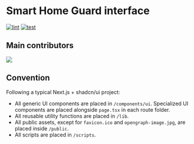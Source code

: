 # Smart Home Guard interface
[![lint](https://github.com/Smart-Home-Guard/tempusalert-fe/actions/workflows/lint.yml/badge.svg)](https://github.com/Smart-Home-Guard/tempusalert-fe/actions/workflows/lint.yml)
[![test](https://github.com/Smart-Home-Guard/tempusalert-fe/actions/workflows/test.yml/badge.svg)](https://github.com/Smart-Home-Guard/tempusalert-fe/actions/workflows/test.yml)
## Main contributors

<a href = "https://github.com/Smart-Home-Guard/tempusalert-fe/graphs/contributors">
  <img src = "https://contrib.rocks/image?repo=Smart-Home-Guard/tempusalert-fe"/>
</a>

## Convention

Following a typical Next.js + shadcn/ui project:
* All generic UI components are placed in `/components/ui`.
  Specialized UI components are placed alongside `page.tsx` in each route folder.
* All reusable utility functions are placed in `/lib`.
* All public assets, except for `favicon.ico` and `opengraph-image.jpg`, are placed inside `/public`.
* All scripts are placed in `/scripts`.
